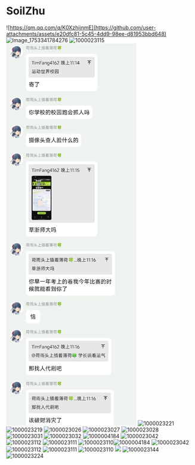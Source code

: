 # SoilZhu 
![https://qm.qq.com/q/K0XzhijnmE](https://github.com/user-attachments/assets/e20dfc81-5c45-4dd9-98ee-d81953bbd648)
![Image_1753341784276](https://github.com/user-attachments/assets/cf5470d2-51da-4e20-8650-f909282c789d)
![1000023115](https://github.com/user-attachments/assets/d92273a8-a15d-430d-a7d4-f28bad5166b5)
![](https://raw.githubusercontent.com/rainfish9979/rainfish9979/refs/heads/main/Image_1757000772048.jpg)
![1000023221](https://github.com/user-attachments/assets/e5381efe-709c-4865-a588-92d655a14d51)
![1000023219](https://github.com/user-attachments/assets/ba8839b5-2781-4c07-868d-78ee8d7665ee)
![1000023026](https://github.com/user-attachments/assets/a832363c-28c2-4a69-a9ca-c15288c37863)
![1000023027](https://github.com/user-attachments/assets/4fe6f252-4c9b-4c11-9260-c66e94592b4b)
![1000023028](https://github.com/user-attachments/assets/f37f520d-0821-4744-b510-1744b8531910)
![1000023031](https://github.com/user-attachments/assets/4b4721eb-73bd-4082-b76d-597a78a9f7bc)
![1000023032](https://github.com/user-attachments/assets/63ec4741-dc6f-4899-8f43-28dc9f3d1270)
![1000004184](https://github.com/user-attachments/assets/42b01e09-8c61-4078-803e-7bc4e8ac58e5)
![1000023042](https://github.com/user-attachments/assets/17270f58-fc43-4068-a378-559616576034)
![1000023112](https://github.com/user-attachments/assets/da870c31-72d1-45ef-b4de-a1204c8c76fc)
![1000023111](https://github.com/user-attachments/assets/39ec193a-fed5-4c91-8dd3-9a00c17e7622)
![1000023110](https://github.com/user-attachments/assets/178e0999-5afa-49bd-ae6d-c7991ff880db)![1000004184](https://github.com/user-attachments/assets/42b01e09-8c61-4078-803e-7bc4e8ac58e5)
![1000023042](https://github.com/user-attachments/assets/17270f58-fc43-4068-a378-559616576034)
![1000023112](https://github.com/user-attachments/assets/da870c31-72d1-45ef-b4de-a1204c8c76fc)
![1000023111](https://github.com/user-attachments/assets/39ec193a-fed5-4c91-8dd3-9a00c17e7622)
![1000023110](https://github.com/user-attachments/assets/178e0999-5afa-49bd-ae6d-c7991ff880db)
![](https://github.com/user-attachments/assets/16337341-385c-4e5c-85ec-025745daefdb)
![1000023144](https://github.com/user-attachments/assets/1db5078e-29b0-4046-9d38-004d406614b5)
<img width="917" height="510" alt="1000023224" src="https://github.com/user-attachments/assets/004592ed-3247-4737-92fe-c424d43c5555" />


